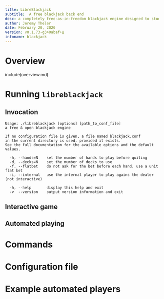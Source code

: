 ```yaml
---
title: LibreBlackjack
subtitle:  A free blackjack back end
desc: a completely free-as-in-freedom blackjack engine designed to study and analyze the game statistics using different playing strategies ranging from simple card counting up to other complex algorithms based on artificial intelligence.
author: Jeremy Theler
date: February 20, 2020
version: v0.1.73-g340abaf+Δ
infoname: blackjack
---
```


# Overview

include(overview.md)

# Running `libreblackjack`

## Invocation

```
Usage: ./libreblackjack [options] [path_to_conf_file]
a free & open blackjack engine

If no configuration file is given, a file named blackjack.conf
in the current directory is used, provided it exists.
See the full documentation for the available options and the default values.

  -h, --hands=N    set the number of hands to play before quiting
  -d, --decks=N    set the number of decks to use
  -f, --flatbet    do not ask for the bet before each hand, use a unit flat bet
  -i, --internal   use the internal player to play agains the dealer (not interactive)

  -h, --help       display this help and exit
  -v  --version    output version information and exit
```

## Interactive game

## Automated playing



# Commands



# Configuration file


# Example automated players



